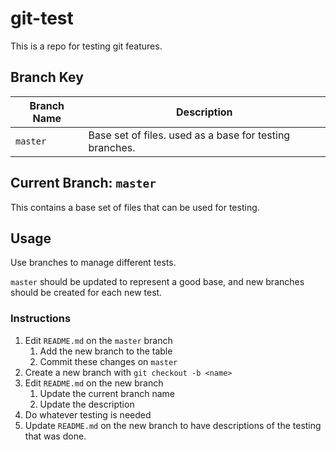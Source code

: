 git-test
========

This is a repo for testing git features.

Branch Key
----------

Branch Name | Description
----------- | -----------
`master`    | Base set of files. used as a base for testing branches.

Current Branch: `master`
------------------------

This contains a base set of files that can be used for testing.

Usage
-----

Use branches to manage different tests.

`master` should be updated to represent a good base, and new branches should be created for each new test.

### Instructions

1. Edit `README.md` on the `master` branch
    1. Add the new branch to the table
    1. Commit these changes on `master`
1. Create a new branch with `git checkout -b <name>`
1. Edit `README.md` on the new branch
    1. Update the current branch name
    1. Update the description
1. Do whatever testing is needed
1. Update `README.md` on the new branch to have descriptions of the testing that was done.
